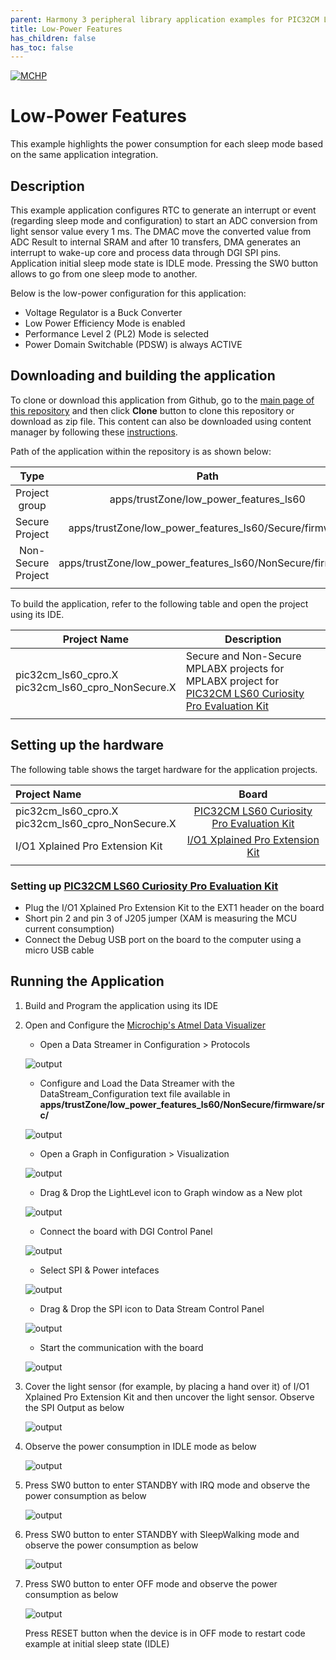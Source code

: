 ```yaml
---
parent: Harmony 3 peripheral library application examples for PIC32CM LE00/LS00/LS60 family
title: Low-Power Features 
has_children: false
has_toc: false
---
```


[![MCHP](https://www.microchip.com/ResourcePackages/Microchip/assets/dist/images/logo.png)](https://www.microchip.com)

# Low-Power Features

This example highlights the power consumption for each sleep mode based on the same application integration.

## Description

This example application configures RTC to generate an interrupt or event (regarding sleep mode and configuration) to start an ADC conversion from light sensor value every 1 ms. The DMAC move the converted value from ADC Result to internal SRAM and after 10 transfers, DMA generates an interrupt to wake-up core and process data through DGI SPI pins. Application initial sleep mode state is IDLE mode. Pressing the SW0 button allows to go from one sleep mode to another.

Below is the low-power configuration for this application:
- Voltage Regulator is a Buck Converter
- Low Power Efficiency Mode is enabled
- Performance Level 2 (PL2) Mode is selected
- Power Domain Switchable (PDSW) is always ACTIVE

## Downloading and building the application

To clone or download this application from Github, go to the [main page of this repository](https://github.com/Microchip-MPLAB-Harmony/csp_apps_pic32cm_le_ls) and then click **Clone** button to clone this repository or download as zip file.
This content can also be downloaded using content manager by following these [instructions](https://github.com/Microchip-MPLAB-Harmony/contentmanager/wiki).

Path of the application within the repository is as shown below:

| Type        | Path                         |
|:-----------:|:----------------------------:|
| Project group | apps/trustZone/low_power_features_ls60 |
|Secure Project|  apps/trustZone/low_power_features_ls60/Secure/firmware |
|Non-Secure Project|  apps/trustZone/low_power_features_ls60/NonSecure/firmware |
||||

To build the application, refer to the following table and open the project using its IDE.

| Project Name      | Description                                    |
| ----------------- | ---------------------------------------------- |
| pic32cm_ls60_cpro.X <br> pic32cm_ls60_cpro_NonSecure.X | Secure and Non-Secure MPLABX projects for MPLABX project for [PIC32CM LS60 Curiosity Pro Evaluation Kit]() |
|||

## Setting up the hardware

The following table shows the target hardware for the application projects.

| Project Name| Board|
|:---------|:---------:|
| pic32cm_ls60_cpro.X <br> pic32cm_ls60_cpro_NonSecure.X | [PIC32CM LS60 Curiosity Pro Evaluation Kit]() |
| I/O1 Xplained Pro Extension Kit | [I/O1 Xplained Pro Extension Kit](https://www.microchip.com/DevelopmentTools/ProductDetails/ATIO1-XPRO) |
|||

### Setting up [PIC32CM LS60 Curiosity Pro Evaluation Kit]()

- Plug the I/O1 Xplained Pro Extension Kit to the EXT1 header on the board
- Short pin 2 and pin 3 of J205 jumper (XAM is measuring the MCU current consumption)
- Connect the Debug USB port on the board to the computer using a micro USB cable

## Running the Application

1. Build and Program the application using its IDE
2. Open and Configure the [Microchip's Atmel Data Visualizer](https://gallery.microchip.com/packages/AtmelDataVisualizerInstaller-Standalone/)
	- Open a Data Streamer in Configuration > Protocols
	
	![output](images/data_streamer_protocol.png)
	
	- Configure and Load the Data Streamer with the DataStream_Configuration text file available in **apps/trustZone/low_power_features_ls60/NonSecure/firmware/src/**
	
	![output](images/data_stream_control_panel.png)
	
	- Open a Graph in Configuration > Visualization
	
	![output](images/graph_visualizer.png)
	
	- Drag & Drop the LightLevel icon to Graph window as a New plot
	
	![output](images/routed_light_level.png)
	
	- Connect the board with DGI Control Panel
	
	![output](images/dgi_control_panel_connect.png)
	
	- Select SPI & Power intefaces
	
	![output](images/dgi_control_panel_interfaces.png)
	
	- Drag & Drop the SPI icon to Data Stream Control Panel
	
	![output](images/routed_dgi_spi_output.png)
	
	- Start the communication with the board
	
	![output](images/dgi_control_panel_start.png)

3. Cover the light sensor (for example, by placing a hand over it) of I/O1 Xplained Pro Extension Kit and then uncover the light sensor. Observe the SPI Output as below

	![output](images/spi_output_details.png)

4. Observe the power consumption in IDLE mode as below

	![output](images/power_consumption_idle_mode.png)

5. Press SW0 button to enter STANDBY with IRQ mode and observe the power consumption as below

	![output](images/power_consumption_standby_irq_mode.png)
	
6. Press SW0 button to enter STANDBY with SleepWalking mode and observe the power consumption as below

	![output](images/power_consumption_standby_sleepwalking_mode.png)

7. Press SW0 button to enter OFF mode and observe the power consumption as below

	![output](images/power_consumption_off_mode.png)

   Press RESET button when the device is in OFF mode to restart code example at initial sleep state (IDLE)
